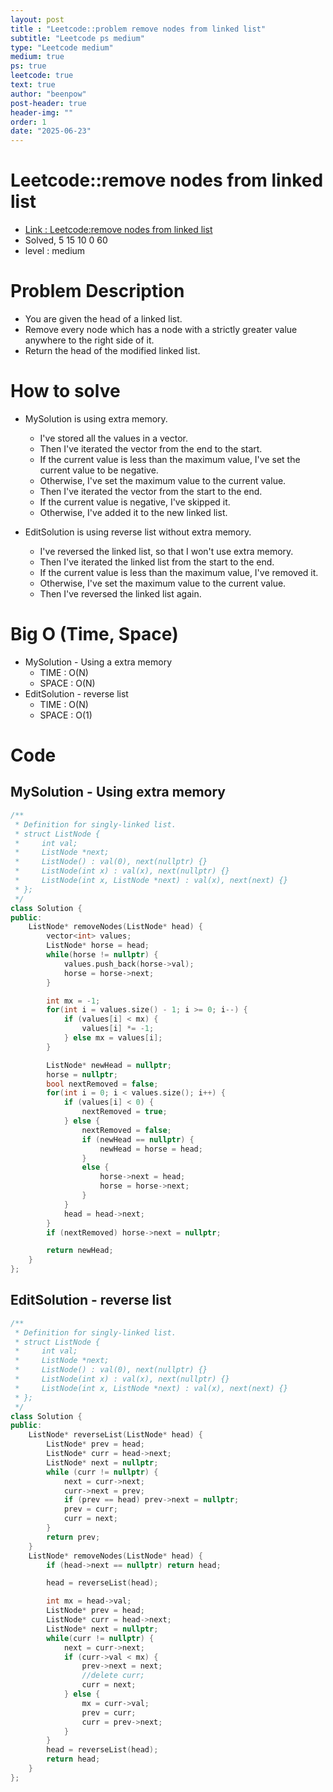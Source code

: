 ```yaml
---
layout: post
title : "Leetcode::problem remove nodes from linked list"
subtitle: "Leetcode ps medium"
type: "Leetcode medium"
medium: true
ps: true
leetcode: true
text: true
author: "beenpow"
post-header: true
header-img: ""
order: 1
date: "2025-06-23"
---
```


# Leetcode::remove nodes from linked list
- [Link : Leetcode:remove nodes from linked list](https://leetcode.com/problems/remove-nodes-from-linked-list/description/)
- Solved, 5 15 10 0 60
- level : medium

# Problem Description
- You are given the head of a linked list.
- Remove every node which has a node with a strictly greater value anywhere to the right side of it.
- Return the head of the modified linked list.

# How to solve
- MySolution is using extra memory.
    - I've stored all the values in a vector.
    - Then I've iterated the vector from the end to the start.
    - If the current value is less than the maximum value, I've set the current value to be negative.
    - Otherwise, I've set the maximum value to the current value.
    - Then I've iterated the vector from the start to the end.
    - If the current value is negative, I've skipped it.
    - Otherwise, I've added it to the new linked list.

- EditSolution is using reverse list without extra memory.
    - I've reversed the linked list, so that I won't use extra memory.
    - Then I've iterated the linked list from the start to the end.
    - If the current value is less than the maximum value, I've removed it.
    - Otherwise, I've set the maximum value to the current value.
    - Then I've reversed the linked list again.

# Big O (Time, Space)

- MySolution - Using a extra memory
    - TIME : O(N)
    - SPACE : O(N)
- EditSolution - reverse list
    - TIME : O(N)
    - SPACE : O(1)

# Code

## MySolution - Using extra memory

```cpp
/**
 * Definition for singly-linked list.
 * struct ListNode {
 *     int val;
 *     ListNode *next;
 *     ListNode() : val(0), next(nullptr) {}
 *     ListNode(int x) : val(x), next(nullptr) {}
 *     ListNode(int x, ListNode *next) : val(x), next(next) {}
 * };
 */
class Solution {
public:
    ListNode* removeNodes(ListNode* head) {
        vector<int> values;
        ListNode* horse = head;
        while(horse != nullptr) {
            values.push_back(horse->val);
            horse = horse->next;
        }

        int mx = -1;
        for(int i = values.size() - 1; i >= 0; i--) {
            if (values[i] < mx) {
                values[i] *= -1;
            } else mx = values[i];
        }

        ListNode* newHead = nullptr;
        horse = nullptr;
        bool nextRemoved = false;
        for(int i = 0; i < values.size(); i++) {
            if (values[i] < 0) {
                nextRemoved = true;
            } else {
                nextRemoved = false;
                if (newHead == nullptr) {
                    newHead = horse = head;
                }
                else {
                    horse->next = head;
                    horse = horse->next;
                }
            }
            head = head->next;
        }
        if (nextRemoved) horse->next = nullptr;

        return newHead;
    }
};
```

## EditSolution - reverse list

```cpp
/**
 * Definition for singly-linked list.
 * struct ListNode {
 *     int val;
 *     ListNode *next;
 *     ListNode() : val(0), next(nullptr) {}
 *     ListNode(int x) : val(x), next(nullptr) {}
 *     ListNode(int x, ListNode *next) : val(x), next(next) {}
 * };
 */
class Solution {
public:
    ListNode* reverseList(ListNode* head) {
        ListNode* prev = head;
        ListNode* curr = head->next;
        ListNode* next = nullptr;
        while (curr != nullptr) {
            next = curr->next;
            curr->next = prev;
            if (prev == head) prev->next = nullptr;
            prev = curr;
            curr = next;
        }
        return prev;
    }
    ListNode* removeNodes(ListNode* head) {
        if (head->next == nullptr) return head;

        head = reverseList(head);

        int mx = head->val;
        ListNode* prev = head;
        ListNode* curr = head->next;
        ListNode* next = nullptr;
        while(curr != nullptr) {
            next = curr->next;
            if (curr->val < mx) {
                prev->next = next;
                //delete curr;
                curr = next;
            } else {
                mx = curr->val;
                prev = curr;
                curr = prev->next;
            }
        }
        head = reverseList(head);
        return head;
    }
};
```